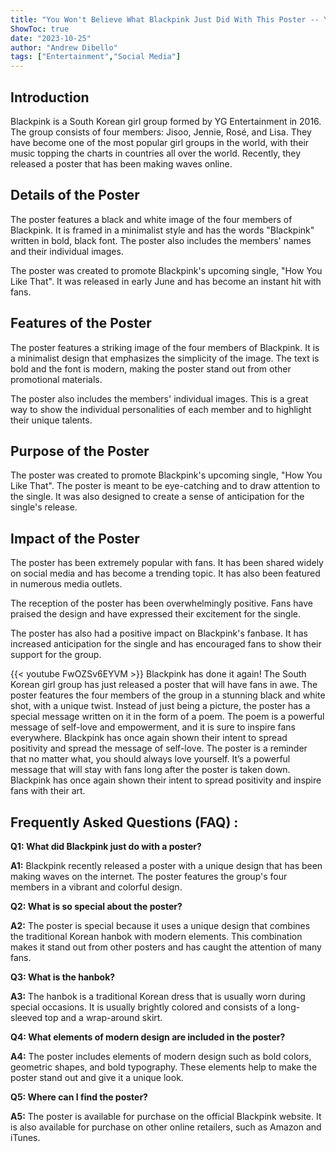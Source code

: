 ```yaml
---
title: "You Won't Believe What Blackpink Just Did With This Poster -- You Have to See It!"
ShowToc: true 
date: "2023-10-25"
author: "Andrew Dibello" 
tags: ["Entertainment","Social Media"]
---
```

## Introduction

Blackpink is a South Korean girl group formed by YG Entertainment in 2016. The group consists of four members: Jisoo, Jennie, Rosé, and Lisa. They have become one of the most popular girl groups in the world, with their music topping the charts in countries all over the world. Recently, they released a poster that has been making waves online.

## Details of the Poster

The poster features a black and white image of the four members of Blackpink. It is framed in a minimalist style and has the words "Blackpink" written in bold, black font. The poster also includes the members' names and their individual images.

The poster was created to promote Blackpink's upcoming single, "How You Like That". It was released in early June and has become an instant hit with fans.

## Features of the Poster

The poster features a striking image of the four members of Blackpink. It is a minimalist design that emphasizes the simplicity of the image. The text is bold and the font is modern, making the poster stand out from other promotional materials.

The poster also includes the members' individual images. This is a great way to show the individual personalities of each member and to highlight their unique talents.

## Purpose of the Poster

The poster was created to promote Blackpink's upcoming single, "How You Like That". The poster is meant to be eye-catching and to draw attention to the single. It was also designed to create a sense of anticipation for the single's release.

## Impact of the Poster

The poster has been extremely popular with fans. It has been shared widely on social media and has become a trending topic. It has also been featured in numerous media outlets.

The reception of the poster has been overwhelmingly positive. Fans have praised the design and have expressed their excitement for the single.

The poster has also had a positive impact on Blackpink's fanbase. It has increased anticipation for the single and has encouraged fans to show their support for the group.

{{< youtube FwOZSv6EYVM >}} 
Blackpink has done it again! The South Korean girl group has just released a poster that will have fans in awe. The poster features the four members of the group in a stunning black and white shot, with a unique twist. Instead of just being a picture, the poster has a special message written on it in the form of a poem. The poem is a powerful message of self-love and empowerment, and it is sure to inspire fans everywhere. Blackpink has once again shown their intent to spread positivity and spread the message of self-love. The poster is a reminder that no matter what, you should always love yourself. It’s a powerful message that will stay with fans long after the poster is taken down. Blackpink has once again shown their intent to spread positivity and inspire fans with their art.

## Frequently Asked Questions (FAQ) :
**Q1: What did Blackpink just do with a poster?**

**A1:** Blackpink recently released a poster with a unique design that has been making waves on the internet. The poster features the group's four members in a vibrant and colorful design.

**Q2: What is so special about the poster?**

**A2:** The poster is special because it uses a unique design that combines the traditional Korean hanbok with modern elements. This combination makes it stand out from other posters and has caught the attention of many fans.

**Q3: What is the hanbok?**

**A3:** The hanbok is a traditional Korean dress that is usually worn during special occasions. It is usually brightly colored and consists of a long-sleeved top and a wrap-around skirt.

**Q4: What elements of modern design are included in the poster?**

**A4:** The poster includes elements of modern design such as bold colors, geometric shapes, and bold typography. These elements help to make the poster stand out and give it a unique look.

**Q5: Where can I find the poster?**

**A5:** The poster is available for purchase on the official Blackpink website. It is also available for purchase on other online retailers, such as Amazon and iTunes.





